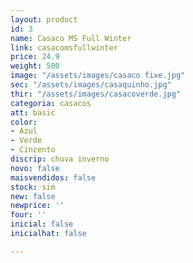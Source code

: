 ```yaml
---
layout: product
id: 3
name: Casaco MS Full Winter
link: casacomsfullwinter
price: 24.9
weight: 500
image: "/assets/images/casaco fixe.jpg"
sec: "/assets/images/casaquinho.jpg"
thir: "/assets/images/casacoverde.jpg"
categoria: casacos
att: basic
color:
- Azul
- Verde
- Cinzento
discrip: chuva inverno
novo: false
maisvendidos: false
stock: sim
new: false
newprice: ''
four: ''
inicial: false
inicialhat: false

---
```


